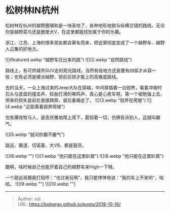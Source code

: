 # 松树林IN杭州


松树林在杭州的越野圈堪称是一块圣地了，各种地形地貌与纵横交错的路线，无论你是越野菜鸟还是圈里大V，在这里都能找到属于你的乐趣。

浙江、江苏、上海的很多朋友都会慕名而来，把这里彻底变成了一个越野车、越野人云集的好地方。

![](featured.webp &#34;越野车压出来的路&#34;)
![](2.webp &#34;自然路线&#34;)

路线上，有可供城市SUV走的观光路线，当然有些地方还是要有四驱才从容一些；也有必须是硬派越野、锁前后锁才能上的高难度路线。

去的当天，一众上海过来的Jeep大队在穿越，中间穿插着一台锐界，看着冲坡时石头与底盘的撞击声、轮胎打滑的嘶鸣声，真心是心疼车呀。第一个坡勉强上去，带来的损失是前杠直接拜拜，装后备箱走了。
![](3.webp &#34;锐界在爬坡&#34;)
![](4.webp &#34;近距离看锐界爬坡&#34;)

也有爆改牧马人，姿态优雅地爬上爬下，藐视着一切，仿佛告诉别人，这就叫霸气。

![](5.webp &#34;就问你霸不霸气&#34;)

路巡、霸道、切诺基、大V8，都是狠货。

![](6.webp &#34;&#34;)
![](7.webp &#34;他只能在这里趴窝&#34;)
![](8.webp &#34;他只能在这里趴窝&#34;)

酷啊，啥时候自己也能开着自己的越野车来High一下呀。

一个路巡哥跟我打招呼：“也过来玩啊”，我只能悻悻地说：“我的车上不来哟”，哈哈。
![](9.webp &#34;&#34;)
![](10.webp &#34;&#34;)

---

> Author: xst  
> URL: https://bobergo.github.io/posts/2018-10-16/  

